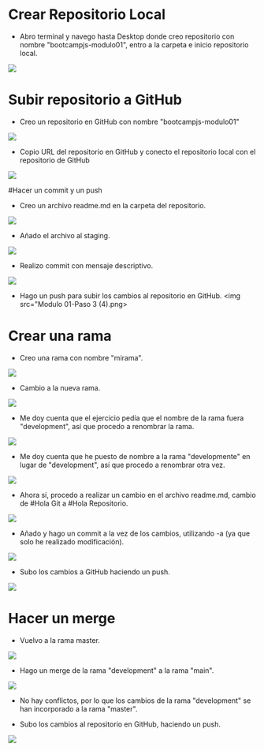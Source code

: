 # Crear Repositorio Local

- Abro terminal y navego hasta Desktop donde creo repositorio con nombre "bootcampjs-modulo01", entro a la carpeta e inicio repositorio local. 
<img src="Modulo 01-Paso 1.png">

# Subir repositorio a GitHub

- Creo un repositorio en GitHub con nombre "bootcampjs-modulo01"
<img src="Modulo 01-Paso 2 (1).png">

- Copio URL del repositorio en GitHub y conecto el repositorio local con el repositorio de GitHub
<img src="Modulo 01-Paso 2 (2).png">

#Hacer un commit y un push

- Creo un archivo readme.md en la carpeta del repositorio.
<img src="Modulo 01-Paso 3 (1).png">

- Añado el archivo al staging. 
<img src="Modulo 01-Paso 3 (2).png">

- Realizo commit con mensaje descriptivo.
<img src="Modulo 01-Paso 3 (3).png">

- Hago un push para subir los cambios al repositorio en GitHub.
<img src="Modulo 01-Paso 3 (4).png>

# Crear una rama

- Creo una rama con nombre "mirama".
<img src="Modulo 01-Paso 4 (1).png">

- Cambio a la nueva rama.
<img src="Modulo 01-Paso 4 (2).png">

- Me doy cuenta que el ejercicio pedía que el nombre de la rama fuera "development", así que procedo a renombrar la rama.
<img src="Modulo 01-Paso 4 (3).png">

- Me doy cuenta que he puesto de nombre a la rama "developmente" en lugar de "development", así que procedo a renombrar otra vez.
<img src="Modulo 01-Paso 4 (5).png">

- Ahora sí, procedo a realizar un cambio en el archivo readme.md, cambio de #Hola Git a #Hola Repositorio.
<img src="Modulo 01-Paso 4 (4).png">

- Añado y hago un commit a la vez de los cambios, utilizando -a (ya que solo he realizado modificación).
<img src="Modulo 01-Paso 4 (6).png">

- Subo los cambios a GitHub haciendo un push.
<img src="Modulo 01-Paso 4 (7).png">

# Hacer un merge

- Vuelvo a la rama master.
<img src="Modulo 01-Paso 5 (1).png">

- Hago un merge de la rama "development" a la rama "main".
<img src="Modulo 01-Paso 5 (2).png">

- No hay conflictos, por lo que los cambios de la rama "development" se han incorporado a la rama "master".

- Subo los cambios al repositorio en GitHub, haciendo un push.
<img src="Modulo 01-Paso 5 (3).png">